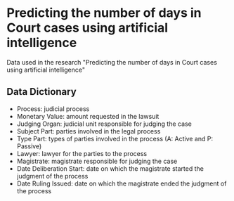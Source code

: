 # Predicting the number of days in Court cases using artificial intelligence
Data used in the research "Predicting the number of days in Court cases using artificial intelligence"

## Data Dictionary
- Process: judicial process
- Monetary Value:	amount requested in the lawsuit
- Judging Organ: judicial unit responsible for judging the case
- Subject	Part:	parties involved in the legal process
- Type Part: types of parties involved in the process (A: Active and P: Passive)
- Lawyer:	lawyer for the parties to the process
- Magistrate:	magistrate responsible for judging the case
- Date Deliberation Start:	date on which the magistrate started the judgment of the process
- Date Ruling Issued: date on which the magistrate ended the judgment of the process
